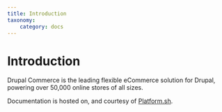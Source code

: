 ```yaml
---
title: Introduction
taxonomy:
    category: docs
---
```


# Introduction

Drupal Commerce is the leading flexible eCommerce solution for Drupal,
powering over 50,000 online stores of all sizes.

[If you develop in Drupal 7 access here to documentation for Commerce 1.x]: https://docs.drupalcommerce.org/commerce1

[If you develop in Drupal 8 access here to documentation for Commerce 2.x]: https://docs.drupalcommerce.org/

Documentation is hosted on, and courtesy of [Platform.sh].

[Platform.sh]: https://platform.sh
